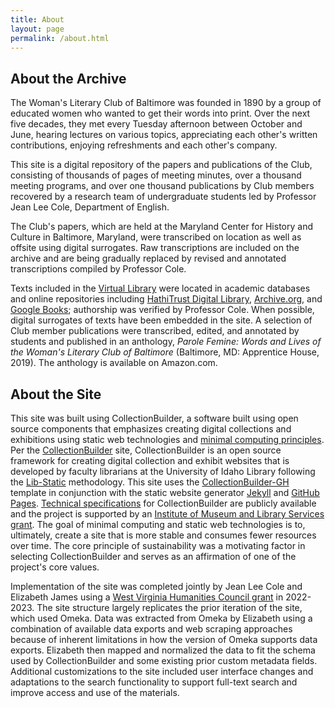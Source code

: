 ```yaml
---
title: About
layout: page
permalink: /about.html
---
```


## About the Archive
The Woman's Literary Club of Baltimore was founded in 1890 by a group of educated women who wanted to get their words into print. Over the next five decades, they met every Tuesday afternoon between October and June, hearing lectures on various topics, appreciating each other's written contributions, enjoying refreshments and each other's company.

This site is a digital repository of the papers and publications of the Club, consisting of thousands of pages of meeting minutes, over a thousand meeting programs, and over one thousand publications by Club members recovered by a research team of undergraduate students led by Professor Jean Lee Cole, Department of English. 

The Club's papers, which are held at the Maryland Center for History and Culture in Baltimore, Maryland, were transcribed on location as well as offsite using digital surrogates. Raw transcriptions are included on the archive and are being gradually replaced by revised and annotated transcriptions compiled by Professor Cole.

Texts included in the [Virtual Library](https://wlcb.github.io/archive/browse.html) were located in academic databases and online repositories including [HathiTrust Digital Library](https://www.hathitrust.org/), [Archive.org](https://archive.org/), and [Google Books](https://books.google.com/); authorship was verified by Professor Cole. When possible, digital surrogates of texts have been embedded in the site. A selection of Club member publications were transcribed, edited, and annotated by students and published in an anthology, *Parole Femine: Words and Lives of the Woman's Literary Club of Baltimore* (Baltimore, MD: Apprentice House, 2019). The anthology is available on Amazon.com.


## About the Site
This site was built using CollectionBuilder, a software built using open source components that emphasizes creating digital collections and exhibitions using static web technologies and [minimal computing principles]( https://go-dh.github.io/mincomp/). Per the [CollectionBuilder]( https://collectionbuilder.github.io/) site, CollectionBuilder is an open source framework for creating digital collection and exhibit websites that is developed by faculty librarians at the University of Idaho Library following the [Lib-Static]( https://lib-static.github.io ) methodology. This site uses the [CollectionBuilder-GH]( https://github.com/CollectionBuilder/collectionbuilder-gh) template in conjunction with the static website generator [Jekyll]( https://jekyllrb.com/) and [GitHub Pages]( https://pages.github.com/). [Technical specifications]( https://collectionbuilder.github.io/about.html) for CollectionBuilder are publicly available and the project is supported by an [Institute of Museum and Library Services grant]( https://collectionbuilder.github.io/about.html#support). The goal of minimal computing and static web technologies is to, ultimately, create a site that is more stable and consumes fewer resources over time. The core principle of sustainability was a motivating factor in selecting CollectionBuilder and serves as an affirmation of one of the project's core values. 

Implementation of the site was completed jointly by Jean Lee Cole and Elizabeth James using a [West Virginia Humanities Council grant]( https://wvhumanities.org/grants/aboutourgrants/fellowship-grants-additional-information/) in 2022-2023. The site structure largely replicates the prior iteration of the site, which used Omeka. Data was extracted from Omeka by Elizabeth using a combination of available data exports and web scraping approaches because of inherent limitations in how the version of Omeka supports data exports. Elizabeth then mapped and normalized the data to fit the schema used by CollectionBuilder and some existing prior custom metadata fields. Additional customizations to the site included user interface changes and adaptations to the search functionality to support full-text search and improve access and use of the materials.  


